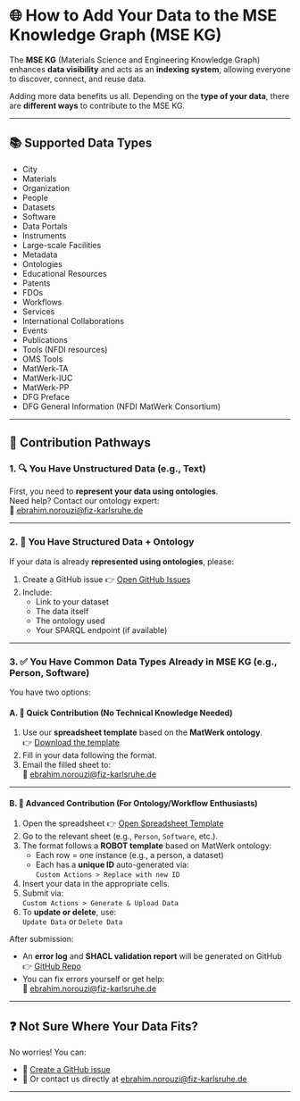# 🌐 How to Add Your Data to the MSE Knowledge Graph (MSE KG)

The **MSE KG** (Materials Science and Engineering Knowledge Graph) enhances **data visibility** and acts as an **indexing system**, allowing everyone to discover, connect, and reuse data.

Adding more data benefits us all. Depending on the **type of your data**, there are **different ways** to contribute to the MSE KG.

---

## 📚 Supported Data Types

- City  
- Materials  
- Organization  
- People  
- Datasets  
- Software  
- Data Portals  
- Instruments  
- Large-scale Facilities  
- Metadata  
- Ontologies  
- Educational Resources  
- Patents  
- FDOs  
- Workflows  
- Services  
- International Collaborations  
- Events  
- Publications  
- Tools (NFDI resources)  
- OMS Tools  
- MatWerk-TA  
- MatWerk-IUC  
- MatWerk-PP  
- DFG Preface  
- DFG General Information (NFDI MatWerk Consortium)

---

## 🧭 Contribution Pathways

### 1. 🔍 You Have Unstructured Data (e.g., Text)

First, you need to **represent your data using ontologies**.  
Need help? Contact our ontology expert:  
📧 [ebrahim.norouzi@fiz-karlsruhe.de](mailto:ebrahim.norouzi@fiz-karlsruhe.de)

---

### 2. 🧠 You Have Structured Data + Ontology

If your data is already **represented using ontologies**, please:

1. Create a GitHub issue 👉 [Open GitHub Issues](https://github.com/ISE-FIZKarlsruhe/matwerk/issues)  
2. Include:
   - Link to your dataset
   - The data itself
   - The ontology used
   - Your SPARQL endpoint (if available)

---

### 3. ✅ You Have Common Data Types Already in MSE KG (e.g., Person, Software)

You have two options:

#### A. 🚀 Quick Contribution (No Technical Knowledge Needed)

1. Use our **spreadsheet template** based on the **MatWerk ontology**.  
   👉 [Download the template](https://drive.google.com/file/d/1GS5vKDWDPXeNWJX6UMZk78gq0gaVQ2RW/view)  
2. Fill in your data following the format.  
3. Email the filled sheet to:  
   📧 [ebrahim.norouzi@fiz-karlsruhe.de](mailto:ebrahim.norouzi@fiz-karlsruhe.de)

---

#### B. 🔬 Advanced Contribution (For Ontology/Workflow Enthusiasts)

1. Open the spreadsheet 👉 [Open Spreadsheet Template](#)  
2. Go to the relevant sheet (e.g., `Person`, `Software`, etc.).  
3. The format follows a **ROBOT template** based on MatWerk ontology:  
   - Each row = one instance (e.g., a person, a dataset)  
   - Each has a **unique ID** auto-generated via:  
     `Custom Actions > Replace with new ID`
4. Insert your data in the appropriate cells.  
5. Submit via:  
   `Custom Actions > Generate & Upload Data`
6. To **update or delete**, use:  
   `Update Data` or `Delete Data`

After submission:
- An **error log** and **SHACL validation report** will be generated on GitHub 👉 [GitHub Repo](https://github.com/ISE-FIZKarlsruhe/matwerk)  
- You can fix errors yourself or get help:  
  📧 [ebrahim.norouzi@fiz-karlsruhe.de](mailto:ebrahim.norouzi@fiz-karlsruhe.de)

---

## ❓ Not Sure Where Your Data Fits?

No worries! You can:

- 📩 [Create a GitHub issue](https://github.com/ISE-FIZKarlsruhe/matwerk/issues)  
- 📧 Or contact us directly at [ebrahim.norouzi@fiz-karlsruhe.de](mailto:ebrahim.norouzi@fiz-karlsruhe.de)

---

